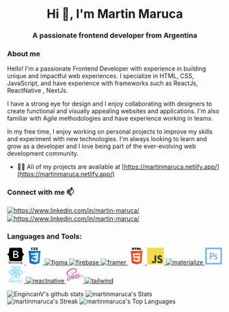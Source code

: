 <h1 align="center">Hi 👋, I'm Martin Maruca</h1>
<h3 align="center">A passionate frontend developer from Argentina</h3>

<h3>About me</h3>

Hello! I'm a passionate Frontend Developer with experience in building unique and impactful web experiences. I specialize in HTML, CSS, JavaScript, and have experience with frameworks such as ReactJs, ReactNative , NextJs.

I have a strong eye for design and I enjoy collaborating with designers to create functional and visually appealing websites and applications. I'm also familiar with Agile methodologies and have experience working in teams.

In my free time, I enjoy working on personal projects to improve my skills and experiment with new technologies. I'm always looking to learn and grow as a developer and I love being part of the ever-evolving web development community.

- 👨‍💻 All of my projects are available at [https://martinmaruca.netlify.app/](https://martinmaruca.netlify.app/)



<h3 align="left">Connect with me 📫</h3>

<a href="https://linkedin.com/in/https://www.linkedin.com/in/martin-maruca/" target="blank"><img align="center" src="https://raw.githubusercontent.com/rahuldkjain/github-profile-readme-generator/master/src/images/icons/Social/linked-in-alt.svg" alt="https://www.linkedin.com/in/martin-maruca/" height="30" width="40" /></a>
  <a href="martinmaruca@gmail.com" target="blank"><img align="center" 
src="https://user-images.githubusercontent.com/76783198/182482940-c4a2a044-de93-4450-b354-9628cbb175c9.svg"
alt="https://www.linkedin.com/in/martin-maruca/" height="30" width="40" /></a>


<h3 align="left">Languages and Tools:</h3>
<p align="left"> <a href="https://getbootstrap.com" target="_blank" rel="noreferrer"> <img src="https://raw.githubusercontent.com/devicons/devicon/master/icons/bootstrap/bootstrap-plain-wordmark.svg" alt="bootstrap" width="40" height="40"/> </a> <a href="https://www.w3schools.com/css/" target="_blank" rel="noreferrer"> <img src="https://raw.githubusercontent.com/devicons/devicon/master/icons/css3/css3-original-wordmark.svg" alt="css3" width="40" height="40"/> </a> <a href="https://www.figma.com/" target="_blank" rel="noreferrer"> <img src="https://www.vectorlogo.zone/logos/figma/figma-icon.svg" alt="figma" width="40" height="40"/> </a> <a href="https://firebase.google.com/" target="_blank" rel="noreferrer"> <img src="https://www.vectorlogo.zone/logos/firebase/firebase-icon.svg" alt="firebase" width="40" height="40"/> </a> <a href="https://www.framer.com/" target="_blank" rel="noreferrer"> <img src="https://www.vectorlogo.zone/logos/framer/framer-icon.svg" alt="framer" width="40" height="40"/> </a> <a href="https://www.w3.org/html/" target="_blank" rel="noreferrer"> <img src="https://raw.githubusercontent.com/devicons/devicon/master/icons/html5/html5-original-wordmark.svg" alt="html5" width="40" height="40"/> </a> <a href="https://developer.mozilla.org/en-US/docs/Web/JavaScript" target="_blank" rel="noreferrer"> <img src="https://raw.githubusercontent.com/devicons/devicon/master/icons/javascript/javascript-original.svg" alt="javascript" width="40" height="40"/> </a> <a href="https://materializecss.com/" target="_blank" rel="noreferrer"> <img src="https://raw.githubusercontent.com/prplx/svg-logos/5585531d45d294869c4eaab4d7cf2e9c167710a9/svg/materialize.svg" alt="materialize" width="40" height="40"/> </a> <a href="https://www.photoshop.com/en" target="_blank" rel="noreferrer"> <img src="https://raw.githubusercontent.com/devicons/devicon/master/icons/photoshop/photoshop-line.svg" alt="photoshop" width="40" height="40"/> </a> <a href="https://reactjs.org/" target="_blank" rel="noreferrer"> <img src="https://raw.githubusercontent.com/devicons/devicon/master/icons/react/react-original-wordmark.svg" alt="react" width="40" height="40"/> </a> <a href="https://reactnative.dev/" target="_blank" rel="noreferrer"> <img src="https://reactnative.dev/img/header_logo.svg" alt="reactnative" width="40" height="40"/> </a> <a href="https://sass-lang.com" target="_blank" rel="noreferrer"> <img src="https://raw.githubusercontent.com/devicons/devicon/master/icons/sass/sass-original.svg" alt="sass" width="40" height="40"/> </a> <a href="https://tailwindcss.com/" target="_blank" rel="noreferrer"> <img src="https://www.vectorlogo.zone/logos/tailwindcss/tailwindcss-icon.svg" alt="tailwind" width="40" height="40"/> </a> </p>


![EngincanV's github stats](https://github-readme-stats.vercel.app/api?username=martinmaruca&show_icons=true&line_height=30)
![martinmaruca's Stats](https://github-readme-stats.vercel.app/api?username=martinmaruca&theme=buefy&show_icons=true&hide_border=true&count_private=true)
![martinmaruca's Streak](https://github-readme-streak-stats.herokuapp.com/?user=martinmaruca&theme=buefy&hide_border=true)
![martinmaruca's Top Languages](https://github-readme-stats.vercel.app/api/top-langs/username=martinmaruca&theme=buefy&show_icons=true&hide_border=true&layout=compact)
